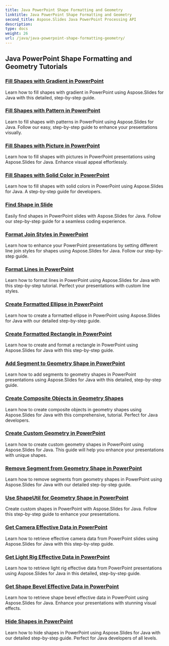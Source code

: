 ```yaml
---
title: Java PowerPoint Shape Formatting and Geometry
linktitle: Java PowerPoint Shape Formatting and Geometry
second_title: Aspose.Slides Java PowerPoint Processing API
description: 
type: docs
weight: 26
url: /java/java-powerpoint-shape-formatting-geometry/
---
```


## Java PowerPoint Shape Formatting and Geometry Tutorials
### [Fill Shapes with Gradient in PowerPoint](./fill-shapes-gradient-powerpoint/)
Learn how to fill shapes with gradient in PowerPoint using Aspose.Slides for Java with this detailed, step-by-step guide.
### [Fill Shapes with Pattern in PowerPoint](./fill-shapes-pattern-powerpoint/)
Learn to fill shapes with patterns in PowerPoint using Aspose.Slides for Java. Follow our easy, step-by-step guide to enhance your presentations visually.
### [Fill Shapes with Picture in PowerPoint](./fill-shapes-picture-powerpoint/)
Learn how to fill shapes with pictures in PowerPoint presentations using Aspose.Slides for Java. Enhance visual appeal effortlessly.
### [Fill Shapes with Solid Color in PowerPoint](./fill-shapes-solid-color-powerpoint/)
Learn how to fill shapes with solid colors in PowerPoint using Aspose.Slides for Java. A step-by-step guide for developers.
### [Find Shape in Slide](./find-shape-slide-powerpoint/)
Easily find shapes in PowerPoint slides with Aspose.Slides for Java. Follow our step-by-step guide for a seamless coding experience.
### [Format Join Styles in PowerPoint](./format-join-styles-powerpoint/)
Learn how to enhance your PowerPoint presentations by setting different line join styles for shapes using Aspose.Slides for Java. Follow our step-by-step guide.
### [Format Lines in PowerPoint](./format-lines-powerpoint/)
Learn how to format lines in PowerPoint using Aspose.Slides for Java with this step-by-step tutorial. Perfect your presentations with custom line styles.
### [Create Formatted Ellipse in PowerPoint](./create-formatted-ellipse-powerpoint/)
Learn how to create a formatted ellipse in PowerPoint using Aspose.Slides for Java with our detailed step-by-step guide.
### [Create Formatted Rectangle in PowerPoint](./create-formatted-rectangle-powerpoint/)
Learn how to create and format a rectangle in PowerPoint using Aspose.Slides for Java with this step-by-step guide.
### [Add Segment to Geometry Shape in PowerPoint](./add-segment-geometry-shape-powerpoint/)
Learn how to add segments to geometry shapes in PowerPoint presentations using Aspose.Slides for Java with this detailed, step-by-step guide.
### [Create Composite Objects in Geometry Shapes](./create-composite-objects-geometry-shapes-powerpoint/)
Learn how to create composite objects in geometry shapes using Aspose.Slides for Java with this comprehensive, tutorial. Perfect for Java developers.
### [Create Custom Geometry in PowerPoint](./create-custom-geometry-powerpoint/)
Learn how to create custom geometry shapes in PowerPoint using Aspose.Slides for Java. This guide will help you enhance your presentations with unique shapes.
### [Remove Segment from Geometry Shape in PowerPoint](./remove-segment-geometry-shape-powerpoint/)
Learn how to remove segments from geometry shapes in PowerPoint using Aspose.Slides for Java with our detailed step-by-step guide.
### [Use ShapeUtil for Geometry Shape in PowerPoint](./use-shapeutil-geometry-shape-powerpoint/)
Create custom shapes in PowerPoint with Aspose.Slides for Java. Follow this step-by-step guide to enhance your presentations.
### [Get Camera Effective Data in PowerPoint](./get-camera-effective-data-powerpoint/)
Learn how to retrieve effective camera data from PowerPoint slides using Aspose.Slides for Java with this step-by-step guide.
### [Get Light Rig Effective Data in PowerPoint](./get-light-rig-effective-data-powerpoint/)
Learn how to retrieve light rig effective data from PowerPoint presentations using Aspose.Slides for Java in this detailed, step-by-step guide.
### [Get Shape Bevel Effective Data in PowerPoint](./get-shape-bevel-effective-data-powerpoint/)
Learn how to retrieve shape bevel effective data in PowerPoint using Aspose.Slides for Java. Enhance your presentations with stunning visual effects.
### [Hide Shapes in PowerPoint](./hide-shapes-powerpoint/)
Learn how to hide shapes in PowerPoint using Aspose.Slides for Java with our detailed step-by-step guide. Perfect for Java developers of all levels.